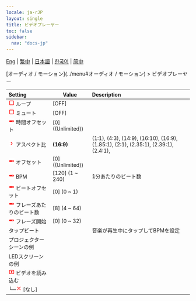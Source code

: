 ```yaml
---
locale: ja-rJP
layout: single
title: ビデオプレーヤー
toc: false
sidebar:
  nav: "docs-jp"
---
```

[Eng](/dancexr/menu/2025.4/motion/video_player) | [繁中](/tw/dancexr/menu/2025.4/motion/video_player) | [日本語](/jp/dancexr/menu/2025.4/motion/video_player) | [한국어](/kr/dancexr/menu/2025.4/motion/video_player) | [简中](/zh/dancexr/menu/2025.4/motion/video_player)

[オーディオ / モーション](../menu#オーディオ / モーション) > ビデオプレーヤー



| Setting | Value | Description |
| :--- | --- | :--- |
| <img src="/images/icon/ic_check_off.png" alt="check off icon"/> ループ</nobr>| [OFF] | 
| <img src="/images/icon/ic_check_off.png" alt="check off icon"/> ミュート</nobr>| [OFF] | 
| <img src="/images/icon/ic_slider.png" alt="slider icon"/> 時間オフセット</nobr>| [0] ((Unlimited)) | 
| <img src="/images/icon/ic_chevron.png" alt="chevron icon"/> アスペクト比</nobr>| **(16:9)** | (1:1), (4:3), (14:9), (16:10), (16:9), (1.85:1), (2:1), (2.35:1), (2.39:1), (2.4:1),  |
| <img src="/images/icon/ic_slider.png" alt="slider icon"/> オフセット</nobr>| [0] ((Unlimited)) | 
| <img src="/images/icon/ic_slider.png" alt="slider icon"/> BPM</nobr>| [120] (1 ~ 240) | 1分あたりのビート数
| <img src="/images/icon/ic_slider.png" alt="slider icon"/> ビートオフセット</nobr>| [0] (0 ~ 1) | 
| <img src="/images/icon/ic_slider.png" alt="slider icon"/> フレーズあたりのビート数</nobr>| [8] (4 ~ 64) | 
| <img src="/images/icon/ic_slider.png" alt="slider icon"/> フレーズ開始</nobr>| [0] (0 ~ 32) | 
|  タップビート</nobr>|| 音楽が再生中にタップしてBPMを設定
|  プロジェクターシーンの例</nobr>|| 
|  LEDスクリーンの例</nobr>|| 
| <img src="/images/icon/ic_video.png" alt="video icon"/> ビデオを読み込む</nobr>|| 
| └─<img src="/images/icon/ic_close.png" alt="close icon"/> [なし]</nobr>|| 
